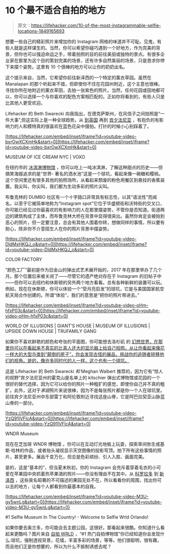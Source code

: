 # 10 个最不适合自拍的地方

> 原文：<https://lifehacker.com/10-of-the-most-instagrammable-selfie-locations-1849165693>

想要一些自己的精彩照片来增加你的 Instagram 网格的味道并不可耻。见鬼，有些人就是这样谋生的。当然，你可以希望你碰巧遇到一个好地方，作为完美的背景，但你也可以强迫命运之手，带着拍照的目的前往美丽或独特的景点。有很多企业家在那里为这个目的策划完美的场景，还有许多自然美丽的场景，只是恳求你停下来摆个姿势。这里有 10 个很棒的地方可以让你的奶奶出名。

这个提示来自，当然，它希望你前往新泽西的一个特定的薰衣草园。虽然在 Manalapan 的那个听起来不错，但即使你不住在花园州附近，这个主意也很棒。寻找你所在地附近的薰衣草田，去拍一张紫色的照片。当然，任何花园或田地都可以，你可以选择一个与你喜欢的配色方案相匹配的。正如你将看到的，有些人只是比其他人更受欢迎。

Lifehacker 的 Beth Swarecki 向我指出，在德克萨斯州，在风信子之间拍照是“一件大事”,但这实际上是一种全球趋势。从 [到英国](https://www.greatbritishlife.co.uk/travel/places-to-visit/instagram-photo-spots-in-surrey-9111406) 再到 [宾夕法尼亚](https://www.lehighvalleylive.com/lehigh-county/2022/04/this-lehigh-valley-parks-famous-bluebells-are-in-bloom-visitors-should-tread-lightly.html) ，有抱负的有影响力的人和模特真的很喜欢在蓝色花朵中摆拍。打针的时候小心别踩着了。

 [https://lifehacker.com/embed/inset/iframe?id=youtube-video-bxrOwXCXmHk&start=0](https://lifehacker.com/embed/inset/iframe?id=youtube-video-bxrOwXCXmHk&start=0)

<figcaption class="sc-1ptbguh-0 hxeMec caption">MUSEUM OF ICE CREAM NYC | VOXO</figcaption> 

在纽约市的 [冰淇淋博物馆](https://www.museumoficecream.com/new-york-city) ，你可以吃上一吨冰淇淋，了解这种甜点的历史——但搞笑海报追求的是“世界- 著名的洒水池”这是一个球坑，看起来像一碗糖和樱桃。这个空间里还有很多其他的拍照场所，从看起来颓废的粉色用餐区到悬挂的香蕉装置。我尖叫，你尖叫，我们都为生动多彩的照片尖叫。

布鲁克林的 DUMBO 社区有一个十字路口非常具有标志性，以其“语法性”而闻名，以至于它被简单地称为“Instagram spot”它位于华盛顿街和沃特街的交叉口，你可能已经见过你最喜欢的有影响力的人在那里摆姿势，不管你是否知道。街道两边的建筑构成了主体，而布鲁克林大桥在背景中显得很突出。虽然你肯定会被拍到恶心的照片，但一定要注意，总会有其他人围着你转，想做同样的事情，所以要有耐心，除非你不介意陌生人在你的照片背景中摆姿势。

 [https://lifehacker.com/embed/inset/iframe?id=youtube-video-DldMxHKQJ_o&start=0](https://lifehacker.com/embed/inset/iframe?id=youtube-video-DldMxHKQJ_o&start=0)

<figcaption class="sc-1ptbguh-0 hxeMec caption">COLOR FACTORY</figcaption> 

“颜色工厂”最初是作为旧金山的弹出式艺术展开始的，2017 年在那里举办了几个月。那个位置后来被关闭了——尽管它的遗产绝对存在于 Instagram 的旧帖子中——但你可以去纽约和休斯顿的另外两个地方看看。总有各种新鲜的装置可以玩。例如，现在在休斯顿，你可以体验一个“受月亮启发”的球坑，它是与美国国家航空航天局合作创建的。所谓“体验”，我们的意思是“把你的照片带进去。”

 [https://lifehacker.com/embed/inset/iframe?id=youtube-video-oHm-hfxP03c&start=0](https://lifehacker.com/embed/inset/iframe?id=youtube-video-oHm-hfxP03c&start=0)

<figcaption class="sc-1ptbguh-0 hxeMec caption">WORLD OF ILLUSIONS | GIANT’S HOUSE | MUSEUM OF ILLUSIONS | UPSIDE DOWN HOUSE | TRUFAMILY GANG</figcaption> 

如果你不喜欢鲜艳的颜色和夸张的平面图，你可能想去洛杉矶 的 [幻想世界，在那里你可以在看起来不真实的比真人还大的显示器上给自己拍照。从让你看起来像花一样大的大型鸟类到“颠倒的房子”，你会发现古怪的展品，挑战你的追随者转移他们的视角。是的，像许多同时代的人一样，这个也有一个球坑。](https://laillusions.com/)

这是 Lifehacker 的 Beth Swarecki *和* Meghan Walbert 推荐的，因为它有“惊人的视野”宾夕法尼亚州的霍克山是名单上的 kitschier 弹出式博物馆或花园的一个很好的替代选择，因为它可以给你的照片一种粗犷的感觉，即使你自己并不真的粗犷。此外，这对于*家庭*照片来说很棒，因为不是每张照片都是你一个人在球坑里。前往宾夕法尼亚州中东部雷丁和阿伦敦附近寻找这座山脊，它是阿巴拉契亚山脉蓝山脊的一部分。

 [https://lifehacker.com/embed/inset/iframe?id=youtube-video-YzQ91IVFIcA&start=0](https://lifehacker.com/embed/inset/iframe?id=youtube-video-YzQ91IVFIcA&start=0)

<figcaption class="sc-1ptbguh-0 hxeMec caption">WNDR Museum</figcaption> 

现在在芝加哥 WNDR 博物馆 ，你可以在互动灯光地板上玩耍，探索草间弥生或基斯·哈林的作品，或者抬头凝视显示天空图像的投影穹顶。拍下所有这些事情的照片，甚至更多。展品千变万化，但总是色彩缤纷、引人入胜、画面完美。

是的，这是“基本的”，但当夏末秋初，你的 Instagram 会充斥着穿着毛衣的小可爱在苹果园中央抓着热苹果酒的照片——你没有理由不在其中。从 [科罗拉多](https://www.coloradoparent.com/4-places-to-go-apple-picking/) 到 [新泽西](https://mommypoppins.com/newyorkcitykids/apple-picking-farms-orchards-new-jersey) ，这些臭名昭著的不可描述的果园无处不在，所以看看你的周围，找出你可以去的地方，让每个人都看到你最基本的自我。

 [https://lifehacker.com/embed/inset/iframe?id=youtube-video-M3U-gy5wnLg&start=0](https://lifehacker.com/embed/inset/iframe?id=youtube-video-M3U-gy5wnLg&start=0)

<figcaption class="sc-1ptbguh-0 hxeMec caption">#1 Selfie Museum In The Country! - Welcome to Selfie Wrld Orlando!</figcaption> 

如果你要去奥兰多，你可能会去主题公园，这很好。那看起来很酷。你知道什么看起来更酷吗？图片来自 [自拍 WRLD](https://selfiewrldorlando.com/) ，“#1 热门自拍博物馆”你已经知道你会发现什么:球坑，强制透视背景，花墙，丰富多彩的场景，等等。他们很聪明，很有趣，而且他们正是你想要的，所以为什么不抵制诱惑去呢？